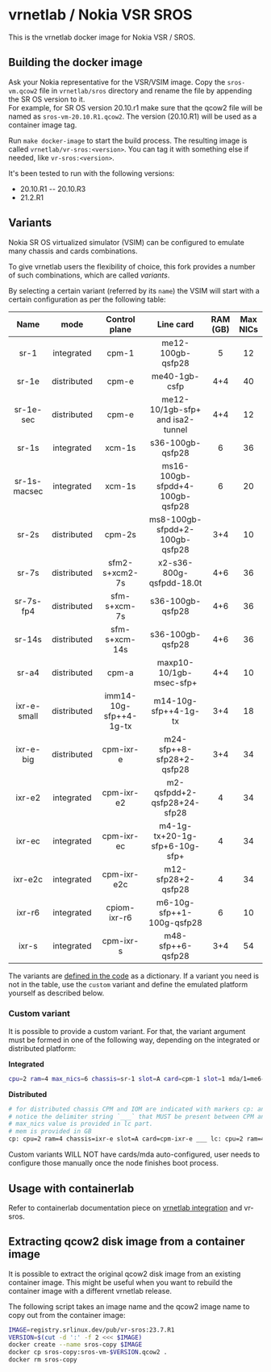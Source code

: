 # vrnetlab / Nokia VSR SROS

This is the vrnetlab docker image for Nokia VSR / SROS.

## Building the docker image

Ask your Nokia representative for the VSR/VSIM image.
Copy the `sros-vm.qcow2` file in `vrnetlab/sros` directory and rename the file by appending the SR OS version to it.  
For example, for SR OS version 20.10.r1 make sure that the qcow2 file will be named as `sros-vm-20.10.R1.qcow2`. The version (20.10.R1) will be used as a container image tag.

Run `make docker-image` to start the build process. The resulting image is called `vrnetlab/vr-sros:<version>`. You can tag it with something else if needed, like `vr-sros:<version>`.

It's been tested to run with the following versions:

* 20.10.R1 --  20.10.R3
* 21.2.R1

## Variants

Nokia SR OS virtualized simulator (VSIM) can be configured to emulate many chassis and cards combinations.

To give vrnetlab users the flexibility of choice, this fork provides a number of such combinations, which are called _variants_.

By selecting a certain variant (referred by its `name`) the VSIM will start with a certain configuration as per the following table:

|     Name     |    mode     |     Control plane      |            Line card             | RAM (GB) | Max NICs |
| :----------: | :---------: | :--------------------: | :------------------------------: | :------: | :------: |
|     sr-1     | integrated  |         cpm-1          |        me12-100gb-qsfp28         |    5     |    12    |
|    sr-1e     | distributed |         cpm-e          |          me40-1gb-csfp           |   4+4    |    40    |
|  sr-1e-sec   | distributed |         cpm-e          | me12-10/1gb-sfp+ and isa2-tunnel |   4+4    |    12    |
|    sr-1s     | integrated  |         xcm-1s         |         s36-100gb-qsfp28         |    6     |    36    |
| sr-1s-macsec | integrated  |         xcm-1s         | ms16-100gb-sfpdd+4-100gb-qsfp28  |    6     |    20    |
|    sr-2s     | distributed |         cpm-2s         |  ms8-100gb-sfpdd+2-100gb-qsfp28  |   3+4    |    10    |
|    sr-7s     | distributed |     sfm2-s+xcm2-7s     |     x2-s36-800g-qsfpdd-18.0t     |   4+6    |    36    |
|  sr-7s-fp4   | distributed |      sfm-s+xcm-7s      |         s36-100gb-qsfp28         |   4+6    |    36    |
|    sr-14s    | distributed |     sfm-s+xcm-14s      |         s36-100gb-qsfp28         |   4+6    |    36    |
|    sr-a4     | distributed |         cpm-a          |     maxp10-10/1gb-msec-sfp+      |   4+4    |    10    |
| ixr-e-small  | distributed | imm14-10g-sfp++4-1g-tx |       m14-10g-sfp++4-1g-tx       |   3+4    |    18    |
|  ixr-e-big   | distributed |       cpm-ixr-e        |    m24-sfp++8-sfp28+2-qsfp28     |   3+4    |    34    |
|    ixr-e2    | integrated  |       cpm-ixr-e2        |  m2-qsfpdd+2-qsfp28+24-sfp28   |    4     |    34    |
|    ixr-ec    | integrated  |       cpm-ixr-ec        |  m4-1g-tx+20-1g-sfp+6-10g-sfp+   |    4     |    34    |
|    ixr-e2c    | integrated  |       cpm-ixr-e2c        |  m12-sfp28+2-qsfp28   |    4     |    34    |
|    ixr-r6    | integrated  |      cpiom-ixr-r6      |    m6-10g-sfp++1-100g-qsfp28     |    6     |    10    |
|    ixr-s     | integrated  |       cpm-ixr-s        |        m48-sfp++6-qsfp28         |   3+4    |    54    |

The variants are [defined in the code](https://github.com/hellt/vrnetlab/blob/bf70a9a9f2f060a68797a7ec29ce6aea96acb779/sros/docker/launch.py#L58) as a dictionary. If a variant you need is not in the table, use the `custom` variant and define the emulated platform yourself as described below.

### Custom variant

It is possible to provide a custom variant. For that, the variant argument must be formed in one of the following way, depending on the integrated or distributed platform:

**Integrated**

```bash
cpu=2 ram=4 max_nics=6 chassis=sr-1 slot=A card=cpm-1 slot=1 mda/1=me6-100gb-qsfp28
```

**Distributed**

```bash
# for distributed chassis CPM and IOM are indicated with markers cp: and lc:
# notice the delimiter string `___` that MUST be present between CPM and IOM portions
# max_nics value is provided in lc part.
# mem is provided in GB
cp: cpu=2 ram=4 chassis=ixr-e slot=A card=cpm-ixr-e ___ lc: cpu=2 ram=4 max_nics=34 chassis=ixr-e slot=1 card=imm24-sfp++8-sfp28+2-qsfp28 mda/1=m24-sfp++8-sfp28+2-qsfp28
```

Custom variants WILL NOT have cards/mda auto-configured, user needs to configure those manually once the node finishes boot process.

## Usage with containerlab

Refer to containerlab documentation piece on [vrnetlab integration](https://containerlab.srlinux.dev/manual/vrnetlab/) and vr-sros.

## Extracting qcow2 disk image from a container image

It is possible to extract the original qcow2 disk image from an existing container image. This might be useful when you want to rebuild the container image with a different vrnetlab release.

The following script takes an image name and the qcow2 image name to copy out from the container image:

```bash
IMAGE=registry.srlinux.dev/pub/vr-sros:23.7.R1
VERSION=$(cut -d ':' -f 2 <<< $IMAGE)
docker create --name sros-copy $IMAGE
docker cp sros-copy:sros-vm-$VERSION.qcow2 .
docker rm sros-copy
```
